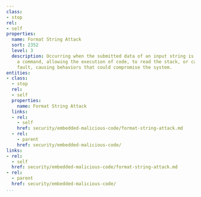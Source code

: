```yaml
---
class:
- stop
rel:
- self
properties:
  name: Format String Attack
  sort: 2352
  level: 3
  description: Occurring when the submitted data of an input string is evaluated as
    a command, allowing the execution of code, to read the stack, or cause a segmentation
    fault, causing behaviors that could compromise the system.
entities:
- class:
  - stop
  rel:
  - self
  properties:
    name: Format String Attack
  links:
  - rel:
    - self
    href: security/embedded-malicious-code/format-string-attack.md
  - rel:
    - parent
    href: security/embedded-malicious-code/
links:
- rel:
  - self
  href: security/embedded-malicious-code/format-string-attack.md
- rel:
  - parent
  href: security/embedded-malicious-code/
...
```


